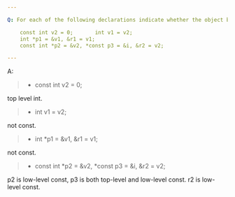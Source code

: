 ```yaml
---

Q: For each of the following declarations indicate whether the object being declared has top-level or low-level const.

    const int v2 = 0;       int v1 = v2;
    int *p1 = &v1, &r1 = v1;
    const int *p2 = &v2, *const p3 = &i, &r2 = v2;

---
```


A: 

> + const int v2 = 0;         

top level int.
> + int v1 = v2;              

not const.
> + int *p1 = &v1, &r1 = v1;  

not const.
> + const int *p2 = &v2, *const p3 = &i, &r2 = v2;

p2 is low-level const, p3 is both top-level and low-level const. r2 is low-level const.